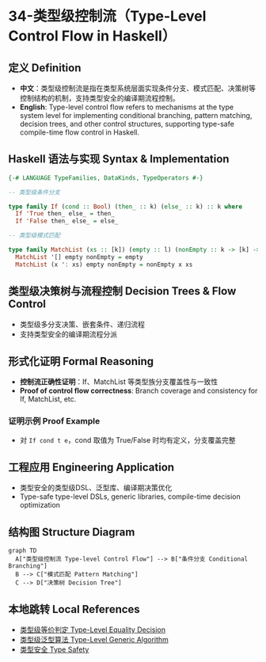# 34-类型级控制流（Type-Level Control Flow in Haskell）

## 定义 Definition

- **中文**：类型级控制流是指在类型系统层面实现条件分支、模式匹配、决策树等控制结构的机制，支持类型安全的编译期流程控制。
- **English**: Type-level control flow refers to mechanisms at the type system level for implementing conditional branching, pattern matching, decision trees, and other control structures, supporting type-safe compile-time flow control in Haskell.

## Haskell 语法与实现 Syntax & Implementation

```haskell
{-# LANGUAGE TypeFamilies, DataKinds, TypeOperators #-}

-- 类型级条件分支

type family If (cond :: Bool) (then_ :: k) (else_ :: k) :: k where
  If 'True then_ else_ = then_
  If 'False then_ else_ = else_

-- 类型级模式匹配

type family MatchList (xs :: [k]) (empty :: l) (nonEmpty :: k -> [k] -> l) :: l where
  MatchList '[] empty nonEmpty = empty
  MatchList (x ': xs) empty nonEmpty = nonEmpty x xs
```

## 类型级决策树与流程控制 Decision Trees & Flow Control

- 类型级多分支决策、嵌套条件、递归流程
- 支持类型安全的编译期流程分派

## 形式化证明 Formal Reasoning

- **控制流正确性证明**：If、MatchList 等类型族分支覆盖性与一致性
- **Proof of control flow correctness**: Branch coverage and consistency for If, MatchList, etc.

### 证明示例 Proof Example

- 对 `If cond t e`，cond 取值为 True/False 时均有定义，分支覆盖完整

## 工程应用 Engineering Application

- 类型安全的类型级DSL、泛型库、编译期决策优化
- Type-safe type-level DSLs, generic libraries, compile-time decision optimization

## 结构图 Structure Diagram

```mermaid
graph TD
  A["类型级控制流 Type-level Control Flow"] --> B["条件分支 Conditional Branching"]
  B --> C["模式匹配 Pattern Matching"]
  C --> D["决策树 Decision Tree"]
```

## 本地跳转 Local References

- [类型级等价判定 Type-Level Equality Decision](../32-Type-Level-Equality-Decision/01-Type-Level-Equality-Decision-in-Haskell.md)
- [类型级泛型算法 Type-Level Generic Algorithm](../33-Type-Level-Generic-Algorithm/01-Type-Level-Generic-Algorithm-in-Haskell.md)
- [类型安全 Type Safety](../14-Type-Safety/01-Type-Safety-in-Haskell.md)
